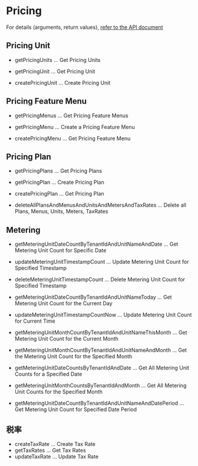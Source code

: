 # Pricing

For details (arguments, return values), [refer to the API document](https://docs.saasus.io/reference/getpricingunits)

## Pricing Unit

- getPricingUnits ... Get Pricing Units

- getPricingUnit ... Get Pricing Unit
- createPricingUnit ... Create Pricing Unit

## Pricing Feature Menu

- getPricingMenus ... Get Pricing Feature Menus

- getPricingMenu ... Create a Pricing Feature Menu
- createPricingMenu ... Get Pricing Feature Menu

## Pricing Plan

- getPricingPlans ... Get Pricing Plans

- getPricingPlan ... Create Pricing Plan
- createPricingPlan ... Get Pricing Plan

- deleteAllPlansAndMenusAndUnitsAndMetersAndTaxRates ... Delete all Plans, Menus, Units, Meters, TaxRates

## Metering

- getMeteringUnitDateCountByTenantIdAndUnitNameAndDate ... Get Metering Unit Count for Specific Date
- updateMeteringUnitTimestampCount ... Update Metering Unit Count for Specified Timestamp
- deleteMeteringUnitTimestampCount ... Delete Metering Unit Count for Specified Timestamp

- getMeteringUnitDateCountByTenantIdAndUnitNameToday ... Get Metering Unit Count for the Current Day
- updateMeteringUnitTimestampCountNow ... Update Metering Unit Count for Current Time

- getMeteringUnitMonthCountByTenantIdAndUnitNameThisMonth ... Get Metering Unit Count for the Current Month
- getMeteringUnitMonthCountByTenantIdAndUnitNameAndMonth ... Get the Metering Unit Count for the Specified Month

- getMeteringUnitDateCountsByTenantIdAndDate ... Get All Metering Unit Counts for a Specified Date
- getMeteringUnitMonthCountsByTenantIdAndMonth ... Get All Metering Unit Counts for the Specified Month
- getMeteringUnitDateCountByTenantIdAndUnitNameAndDatePeriod ... Get Metering Unit Count for Specified Date Period

## 税率

- createTaxRate ... Create Tax Rate
- getTaxRates ... Get Tax Rates
- updateTaxRate ... Update Tax Rate